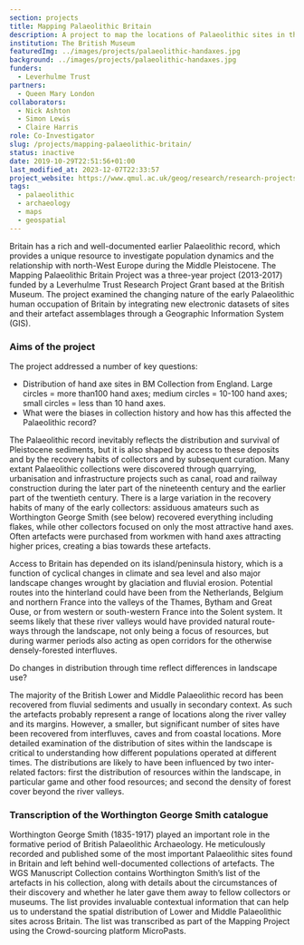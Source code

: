 ```yaml
---
section: projects
title: Mapping Palaeolithic Britain
description: A project to map the locations of Palaeolithic sites in the UK
institution: The British Museum
featuredImg: ../images/projects/palaeolithic-handaxes.jpg
background: ../images/projects/palaeolithic-handaxes.jpg
funders:
  - Leverhulme Trust
partners:
  - Queen Mary London
collaborators:
  - Nick Ashton
  - Simon Lewis
  - Claire Harris
role: Co-Investigator
slug: /projects/mapping-palaeolithic-britain/
status: inactive
date: 2019-10-29T22:51:56+01:00
last_modified_at: 2023-12-07T22:33:57
project_website: https://www.qmul.ac.uk/geog/research/research-projects/mappingpalaeolithicbritain
tags:
  - palaeolithic
  - archaeology
  - maps
  - geospatial
---
```

Britain has a rich and well-documented earlier Palaeolithic record, which provides a unique resource to investigate population dynamics and the relationship with north-West Europe during the Middle Pleistocene. The Mapping Palaeolithic Britain Project was a three-year project (2013-2017) funded by a Leverhulme Trust Research Project Grant based at the British Museum. The project examined the changing nature of the early Palaeolithic human occupation of Britain by integrating new electronic datasets of sites and their artefact assemblages through a Geographic Information System (GIS).

### Aims of the project

The project addressed a number of key questions:

* Distribution of hand axe sites in BM Collection from England. Large circles = more than100 hand axes; medium circles = 10-100 hand axes; small circles = less than 10 hand axes.
* What were the biases in collection history and how has this affected the Palaeolithic record?

The Palaeolithic record inevitably reflects the distribution and survival of Pleistocene sediments, but it is also shaped by access to these deposits and by the recovery habits of collectors and by subsequent curation. Many extant Palaeolithic collections were discovered through quarrying, urbanisation and infrastructure projects such as canal, road and railway construction during the later part of the nineteenth century and the earlier part of the twentieth century. There is a large variation in the recovery habits of many of the early collectors: assiduous amateurs such as Worthington George Smith (see below) recovered everything including flakes, while other collectors focused on only the most attractive hand axes. Often artefacts were purchased from workmen with hand axes attracting higher prices, creating a bias towards these artefacts.

Access to Britain has depended on its island/peninsula history, which is a function of cyclical changes in climate and sea level and also major landscape changes wrought by glaciation and fluvial erosion. Potential routes into the hinterland could have been from the Netherlands, Belgium and northern France into the valleys of the Thames, Bytham and Great Ouse, or from western or south-western France into the Solent system. It seems likely that these river valleys would have provided natural route-ways through the landscape, not only being a focus of resources, but during warmer periods also acting as open corridors for the otherwise densely-forested interfluves.

Do changes in distribution through time reflect differences in landscape use?

The majority of the British Lower and Middle Palaeolithic record has been recovered from fluvial sediments and usually in secondary context. As such the artefacts probably represent a range of locations along the river valley and its margins. However, a smaller, but significant number of sites have been recovered from interfluves, caves and from coastal locations. More detailed examination of the distribution of sites within the landscape is critical to understanding how different populations operated at different times. The distributions are likely to have been influenced by two inter-related factors: first the distribution of resources within the landscape, in particular game and other food resources; and second the density of forest cover beyond the river valleys.

### Transcription of the Worthington George Smith catalogue

Worthington George Smith (1835-1917) played an important role in the formative period of British Palaeolithic Archaeology. He meticulously recorded and published some of the most important Palaeolithic sites found in Britain and left behind well-documented collections of artefacts. The WGS Manuscript Collection contains Worthington Smith’s list of the artefacts in his collection, along with details about the circumstances of their discovery and whether he later gave them away to fellow collectors or museums. The list provides invaluable contextual information that can help us to understand the spatial distribution of Lower and Middle Palaeolithic sites across Britain. The list was transcribed as part of the Mapping Project using the Crowd-sourcing platform MicroPasts.
